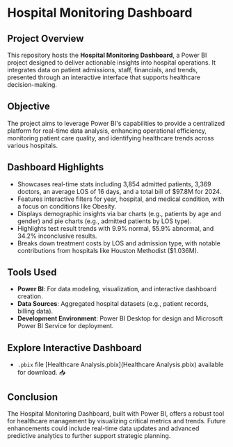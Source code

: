 # Hospital Monitoring Dashboard

## Project Overview
This repository hosts the **Hospital Monitoring Dashboard**, a Power BI project designed to deliver actionable insights into hospital operations. It integrates data on patient admissions, staff, financials, and trends, presented through an interactive interface that supports healthcare decision-making.

## Objective
The project aims to leverage Power BI's capabilities to provide a centralized platform for real-time data analysis, enhancing operational efficiency, monitoring patient care quality, and identifying healthcare trends across various hospitals.

## Dashboard Highlights
- Showcases real-time stats including 3,854 admitted patients, 3,369 doctors, an average LOS of 16 days, and a total bill of $97.8M for 2024.
- Features interactive filters for year, hospital, and medical condition, with a focus on conditions like Obesity.
- Displays demographic insights via bar charts (e.g., patients by age and gender) and pie charts (e.g., admitted patients by LOS type).
- Highlights test result trends with 9.9% normal, 55.9% abnormal, and 34.2% inconclusive results.
- Breaks down treatment costs by LOS and admission type, with notable contributions from hospitals like Houston Methodist ($1.036M).

## Tools Used
- **Power BI**: For data modeling, visualization, and interactive dashboard creation.
- **Data Sources**: Aggregated hospital datasets (e.g., patient records, billing data).
- **Development Environment**: Power BI Desktop for design and Microsoft Power BI Service for deployment.

## Explore Interactive Dashboard
- `.pbix` file [Healthcare Analysis.pbix](Healthcare Analysis.pbix) available for download. 📥

## Conclusion
The Hospital Monitoring Dashboard, built with Power BI, offers a robust tool for healthcare management by visualizing critical metrics and trends. Future enhancements could include real-time data updates and advanced predictive analytics to further support strategic planning.
